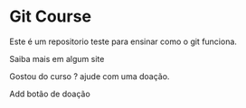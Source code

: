 # Git Course
Este é um repositorio teste para ensinar como o git funciona.

Saiba mais em algum site

Gostou do curso ? ajude com uma doação.


Add botão de doação